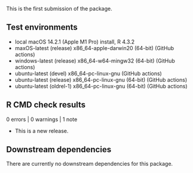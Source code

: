 This is the first submission of the package.

## Test environments

* local macOS 14.2.1 (Apple M1 Pro) install, R 4.3.2
* maxOS-latest (release) x86_64-apple-darwin20 (64-bit) (GitHub actions)
* windows-latest (release) x86_64-w64-mingw32 (64-bit) (GitHub actions)
* ubuntu-latest (devel) x86_64-pc-linux-gnu (GitHub actions)
* ubuntu-latest (release) x86_64-pc-linux-gnu (64-bit) (GitHub actions)
* ubuntu-latest (oldrel-1) x86_64-pc-linux-gnu (64-bit) (GitHub actions)

## R CMD check results

0 errors | 0 warnings | 1 note

* This is a new release.

## Downstream dependencies

There are currently no downstream dependencies for this package.
